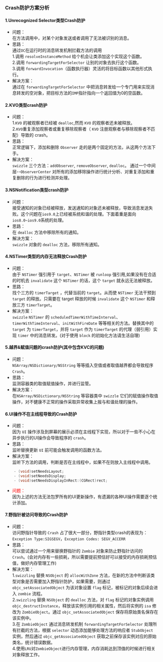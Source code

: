 ### Crash防护方案分析

#### 1.Unrecognized Selector类型Crash防护
* 问题：</br>
在方法调用中，对某个对象发送或者调用了无法被识别的消息。
* 思路：</br>
通过`OC`在运行时的消息转发机制拦截方法的调用</br>
1.调用 `resolveInstanceMethod` 给个机会让类添加这个实现这个函数。</br>
2.调用 `forwardingTargetForSelector` 让别的对象去执行这个函数。</br>
3.调用 `forwardInvocation`（函数执行器）灵活的将目标函数以其他形式执行。</br>
* 解决方案：</br>
通过在 `forwardingTargetForSelector` 中把消息转发给一个专门用来实现消息转发的空对象，把目标方法的`IMP`指针指向一个返回值为0的空函数。

#### 2.KVO类型crash防护
* 问题：</br>
1.`KVO` 的被观察者已经被 `dealloc`,然而 `KVO` 的观察者还未被释放。</br>
2.`KVO`重复添加观察者或重复移除观察者（ `KVO` 注册观察者与移除观察者不匹配）导致的 crash。
* 思路：</br>
正常逻辑下，添加和删除 `Observer` 走的是两个固定的方法，从这两个方法下手。
* 解决方案：</br>
`swizzle` 三个方法：`addObserver`, `removeObserver`, `dealloc`。
通过一个中间层--`ObserverCenter` 对所有的添加移除操作进行统计分析、对重复添加和重复删除的行为进行检测并处理。

#### 3.NSNotification类型crash防护
* 问题：</br>
接受通知的对象已经被释放，发送通知的对象还未被释放，导致消息发送失败。这个问题在`ios9.0`上已经被系统和谐的处理。下面着重是面向`ios8.0~ios9.0`系统的处理。
* 思路：</br>
在 `dealloc` 方法中移除所有的通知。
* 解决方案：</br>
`swizzle` 对象的 `dealloc` 方法，移除所有通知。

#### 4.NSTimer类型的内存无法释放Crash防护
* 问题：</br>
由于 `NSTimer` 强引用于 `target`、`NSTimer` 被 `runloop` 强引用,如果没有在合适的时机去 `invalidate` 这个 `NSTimer` 的话，这个 `target` 就永远无法被释放。
* 思路：</br>
找个三方的 `timerTarget` ，代替当前的 `target`。从而使 `NSTimer` 无法干预到 `target` 的释放。只需要在 target 释放的时候 `invalidate` 这个 `NSTimer` 和释放三方 `timerTarget`。
* 解决方案：</br>
`swizzle` `NSTimer` 的 `scheduledTimerWithTimeInterval`、`timerWithTimeInterval`、`initWithFireDate` 等等相关的方法。替换其中的 `target` 为 `timerTarget`，并将 `target` 作为 `timerTarget` 的代理（弱引用）实现 `timer` 中的消息转发。(对于使用 `block` 的初始化方法请生活自理)

#### 5.越界&赋值问题的crash防护(其中包含KVC的问题)
* 问题：</br>
`NSArray/NSDictionary/NSString` 等等插入空值或者取值越界都会导致程序 `Crash`。
* 思路：</br>
监测容器类的取值赋值操作，并进行监管。
* 解决方案：</br>
在`NSArray/NSDictionary/NSString` 等容器类中 `swizzle` 它们的赋值操作取值操作，对不健康不正常的操作采取异常收集上报与和谐处理的操作。

#### 6.UI操作不在主线程导致的Crash防护
* 问题：</br>
因为 `UI` 操作涉及到屏幕的展示必须在主线程下实现，所以对于一些不小心在异步执行的UI操作会导致程序的 `crash`。
* 思路：</br>
监听替换更新 `UI` 前可能会触发调用的函数方法。
* 解决方案：</br>
监听下方法的调用，判断是否在主线程中，如果不在则放入主线程中调用。

``` objectivec
    - (void)setNeedsLayout;
    - (void)setNeedsDisplay;
    - (void)setNeedsDisplayInRect:(CGRect)rect;
```
* <font color=#ff0000 >问题：</font></br>
因为上述的方法无法包罗所有的UI更新操作，有遗漏的各种UI操作需要逐个统计添加。

#### 7.野指针被访问导致的Crash防护
* 问题：</br>
访问野指针导致的 `Crash` 占了很大一部分，野指针类型crash的表现为：`Exception Type:SIGSEGV`，`Exception Codes: SEGV_ACCERR` 
* 思路：</br>
可以尝试通过一个用来替换野指针的 `Zombie` 对象来防止野指针访问的 `Crash`。(会对内存有一些损耗，所以需要提前预估好可以接受的内存损耗预估值，做好内存管理工作)
* 解决方案：</br>
1.`swizzling` 替换 `NSObject` 的 `allocWithZone` 方法，在新的方法中判断该类型对象是否需要加入野指针防护，如果需要，则通过 `objc_setAssociatedObject` 为该对象设置 `flag` 标记，被标记的对象后续会进入 `zombie` 流程。</br>
2.`swizzling` 替换 `NSObject` 的 `dealloc` 方法，对 `flag` 标记的对象实例调用 `objc_destructInstance`，释放该实例引用的相关属性，然后将实例的 `isa` 修改为 `ZombieObject`。通过 `objc_setAssociatedObject` 保存将原始类名保存在该实例中。</br>
3.在 `ZombieObject` 通过消息转发机制 `forwardingTargetForSelector` 处理所有拦截的方法，根据 `selector` 动态添加能够处理方法的响应者 `StubObject` 实例，然后通过 `objc_getAssociatedObject` 获取之前保存该实例对应的原始类名，统计错误数据。</br>
4.使用`LRU`对`ZombieObject`进行内存管理，内存消耗达到顶值的时候进行相关对象释放工作。